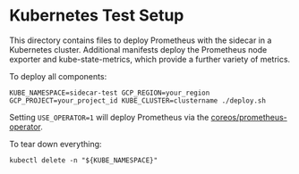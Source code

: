 # Kubernetes Test Setup

This directory contains files to deploy Prometheus with the sidecar in a Kubernetes
cluster. Additional manifests deploy the Prometheus node exporter and kube-state-metrics,
which provide a further variety of metrics.

To deploy all components:

`KUBE_NAMESPACE=sidecar-test GCP_REGION=your_region GCP_PROJECT=your_project_id KUBE_CLUSTER=clustername ./deploy.sh`

Setting `USE_OPERATOR=1` will deploy Prometheus via the [coreos/prometheus-operator](https://github.com/coreos/prometheus-operator).

To tear down everything:

`kubectl delete -n "${KUBE_NAMESPACE}"`

